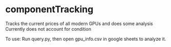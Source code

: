 # componentTracking
Tracks the current prices of all modern GPUs and does some analysis
Currently does not account for condition

To use:
    Run query.py, then open gpu_info.csv in google sheets to analyze it.
